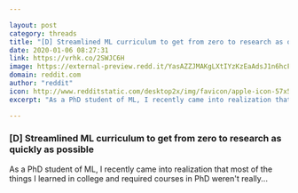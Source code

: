 ```yaml
---

layout: post
category: threads
title: "[D] Streamlined ML curriculum to get from zero to research as quickly as possible"
date: 2020-01-06 08:27:31
link: https://vrhk.co/2SWJC6H
image: https://external-preview.redd.it/YasAZZJMAKgLXtIYzKzEaAdsJ1n6hcFgevwik-4wXso.jpg?width=320&height=167.539267016&auto=webp&s=439eb4e6c55672d1b43dcb02846e9311a522cb46
domain: reddit.com
author: "reddit"
icon: http://www.redditstatic.com/desktop2x/img/favicon/apple-icon-57x57.png
excerpt: "As a PhD student of ML, I recently came into realization that most of the things I learned in college and required courses in PhD weren't really..."

---
```


### [D] Streamlined ML curriculum to get from zero to research as quickly as possible

As a PhD student of ML, I recently came into realization that most of the things I learned in college and required courses in PhD weren't really...